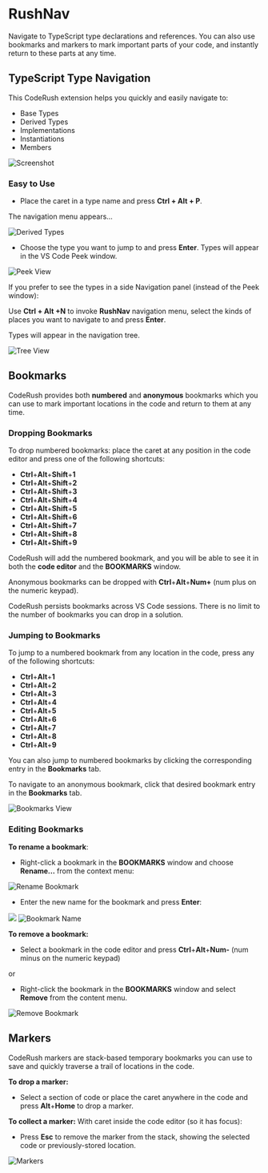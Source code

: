 # RushNav

Navigate to TypeScript type declarations and references. You can also use bookmarks and markers to mark important parts of your code, and instantly return to these parts at any time.

## TypeScript Type Navigation 

This CodeRush extension helps you quickly and easily navigate to: 

*   Base Types
*   Derived Types
*   Implementations
*   Instantiations
*   Members

![Screenshot](media/screen1.gif "Navigation")


### Easy to Use

*   Place the caret in a type name and press **Ctrl + Alt + P**.

The navigation menu appears…

![Derived Types](media/derived_types_nav.png "Derived Types")

*  Choose the type you want to jump to and press **Enter**. Types will appear in the VS Code Peek window.
 
![Peek View](media/peek_nav.png "Peek View")
 
If you prefer to see the types in a side Navigation panel (instead of the Peek window):

Use **Ctrl + Alt +N** to invoke **RushNav** navigation menu, select the kinds of places you want to navigate to and press **Enter**.

Types will appear in the navigation tree. 

![Tree View](media/tree_nav.png "Tree View")

## Bookmarks

CodeRush provides both **numbered** and **anonymous** bookmarks which you can use to mark important locations in the code and return to them at any time.

### Dropping Bookmarks

To drop numbered bookmarks: place the caret at any position in the code editor and press one of the following shortcuts:

* **Ctrl**+**Alt**+**Shift**+**1**
* **Ctrl**+**Alt**+**Shift**+**2**
* **Ctrl**+**Alt**+**Shift**+**3**
* **Ctrl**+**Alt**+**Shift**+**4**
* **Ctrl**+**Alt**+**Shift**+**5**
* **Ctrl**+**Alt**+**Shift**+**6**
* **Ctrl**+**Alt**+**Shift**+**7**
* **Ctrl**+**Alt**+**Shift**+**8**
* **Ctrl**+**Alt**+**Shift**+**9**

CodeRush will add the numbered bookmark, and you will be able to see it in both the **code editor** and the **BOOKMARKS** window.

Anonymous bookmarks can be dropped with **Ctrl**+**Alt**+**Num+** (num plus on the numeric keypad). 

CodeRush persists bookmarks across VS Code sessions. There is no limit to the number of bookmarks you can drop in a solution.

### Jumping to Bookmarks
To jump to a numbered bookmark from any location in the code, press any of the following shortcuts:

* **Ctrl**+**Alt**+**1**
* **Ctrl**+**Alt**+**2**
* **Ctrl**+**Alt**+**3**
* **Ctrl**+**Alt**+**4**
* **Ctrl**+**Alt**+**5**
* **Ctrl**+**Alt**+**6**
* **Ctrl**+**Alt**+**7**
* **Ctrl**+**Alt**+**8**
* **Ctrl**+**Alt**+**9**


You can also jump to numbered bookmarks by clicking the corresponding entry in the **Bookmarks** tab.

To navigate to an anonymous bookmark, click that desired bookmark entry in the **Bookmarks** tab.

![Bookmarks View](media/screen2.gif "Bookmarks View")

### Editing Bookmarks

**To rename a bookmark**:

* Right-click a bookmark in the **BOOKMARKS** window and choose **Rename...** from the context menu:

![Rename Bookmark](media/rename_bookmark.png "Rename Bookmark")
  

* Enter the new name for the bookmark and press **Enter**:
   
![](/uploads/upload_7f3de504325b948f801d6fa1f89bd907.png)
![Bookmark Name](media/rename_bookmark2.png "Bookmark Name")
 
   

**To remove a bookmark:**

* Select a bookmark in the code editor and press **Ctrl**+**Alt**+**Num-** (num minus on the numeric keypad)

or 

* Right-click the bookmark in the **BOOKMARKS** window and select **Remove** from the content menu.

![Remove Bookmark](media/remove_bookmark.png "Remove Bookmark")


## Markers

CodeRush markers are stack-based temporary bookmarks you can use to save and quickly traverse a trail of locations in the code.

**To drop a marker:**

* Select a section of code or place the caret anywhere in the code and press **Alt**+**Home** to drop a marker.


**To collect a marker:**
With caret inside the code editor (so it has focus):

* Press **Esc** to remove the marker from the stack, showing the selected code or previously-stored location. 

![Markers](media/screen3.gif "Markers")
